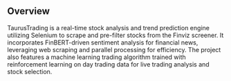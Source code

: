 ## Overview
TaurusTrading is a real-time stock analysis and trend prediction engine utilizing Selenium to scrape and pre-filter stocks from the Finviz screener. It incorporates FinBERT-driven sentiment analysis for financial news, leveraging web scraping and parallel processing for efficiency. The project also features a machine learning trading algorithm trained with reinforcement learning on day trading data for live trading analysis and stock selection.
